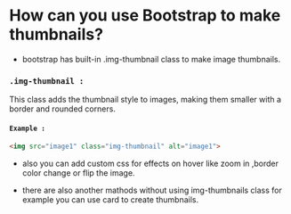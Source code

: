 # How can you use Bootstrap to make thumbnails? 

- bootstrap has built-in .img-thumbnail class to make image thumbnails.

### `.img-thumbnail :` 
This class adds the thumbnail style to images, making them smaller with a border and rounded corners.


#### `Example :`
```html
<img src="image1" class="img-thumbnail" alt="image1">
```

- also you can add custom css for effects on hover like zoom in ,border color change or flip the image.

- there are also another mathods without using img-thumbnails class for example you can use card to create thumbnails.